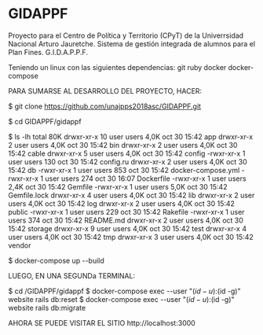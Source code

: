 # GIDAPPF
Proyecto para el Centro de​ Política y Territorio (CPyT) de la Univerrsidad Nacional Arturo Jauretche. Sistema de gestión integrada de alumnos para el Plan Fines. G.I.D.A.P.P.F.

Teniendo un linux con las siguientes dependencias:
git
ruby
docker
docker-compose

PARA SUMARSE AL DESARROLLO DEL PROYECTO, HACER:

$ git clone https://github.com/unajpps2018asc/GIDAPPF.git

$ cd GIDAPPF/gidappf

$ ls -lh
total 80K
drwxr-xr-x 10 user users 4,0K oct 30 15:42 app
drwxr-xr-x  2 user users 4,0K oct 30 15:42 bin
drwxr-xr-x  2 user users 4,0K oct 30 15:42 cable
drwxr-xr-x  5 user users 4,0K oct 30 15:42 config
-rwxr-xr-x  1 user users  130 oct 30 15:42 config.ru
drwxr-xr-x  2 user users 4,0K oct 30 15:42 db
-rwxr-xr-x  1 user users  853 oct 30 15:42 docker-compose.yml
-rwxr-xr-x  1 user users  274 oct 30 16:07 Dockerfile
-rwxr-xr-x  1 user users 2,4K oct 30 15:42 Gemfile
-rwxr-xr-x  1 user users 5,0K oct 30 15:42 Gemfile.lock
drwxr-xr-x  4 user users 4,0K oct 30 15:42 lib
drwxr-xr-x  2 user users 4,0K oct 30 15:42 log
drwxr-xr-x  2 user users 4,0K oct 30 15:42 public
-rwxr-xr-x  1 user users  229 oct 30 15:42 Rakefile
-rwxr-xr-x  1 user users  374 oct 30 15:42 README.md
drwxr-xr-x  2 user users 4,0K oct 30 15:42 storage
drwxr-xr-x  9 user users 4,0K oct 30 15:42 test
drwxr-xr-x  4 user users 4,0K oct 30 15:42 tmp
drwxr-xr-x  3 user users 4,0K oct 30 15:42 vendor

$ docker-compose up --build

LUEGO, EN UNA SEGUNDa TERMINAL:

$ cd <path>/GIDAPPF/gidappf
$ docker-compose exec --user "$(id -u):$(id -g)" website rails db:reset
$ docker-compose exec --user "$(id -u):$(id -g)" website rails db:migrate

AHORA SE PUEDE VISITAR EL SITIO http://localhost:3000
